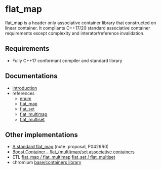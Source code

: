 # flat\_map

flat\_map is a header only associative container library that constructed on linear container.
It compliants C++17/20 standard associative container requirements except complexity and interator/reference invalidation.

## Requirements

- Fully C++17 conformant compiler and standard library

## Documentations

- [introduction](./docs/introduction.md)
- references
  - [enum](./docs/enum.md)
  - [flat\_map](./docs/flat\_map.md)
  - [flat\_set](./docs/flat\_set.md)
  - [flat\_multimap](./docs/flat\_multimap.md)
  - [flat\_multiset](./docs/flat\_multiset.md)

## Other implementations

- [A standard flat\_map](http://www.open-std.org/jtc1/sc22/wg21/docs/papers/2016/p0429r0.pdf) (note: proposal, P0429R0)
- [Boost.Container - flat_(multi)map/set associative containers](https://www.boost.org/doc/html/container/non_standard_containers.html#container.non_standard_containers.flat_xxx)
- ETL [flat\_map / flat\_multimap](https://www.etlcpp.com/flat_map.html) [flat\_set / flat\_multiset](https://www.etlcpp.com/flat_set.html)
- chromium [base/containers library](https://chromium.googlesource.com/chromium/src/+/HEAD/base/containers/README.md#base_flat_map-and-base_flat_set)
